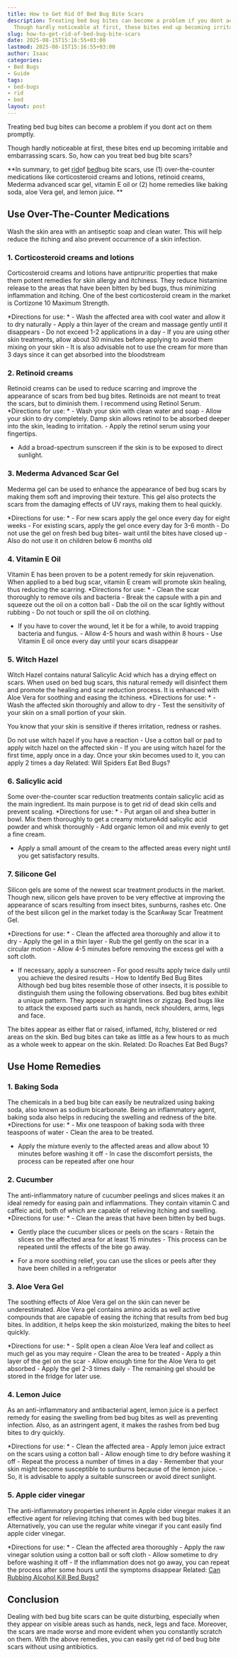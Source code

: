 ```yaml
---
title: How to Get Rid Of Bed Bug Bite Scars
description: Treating bed bug bites can become a problem if you dont act on them promptly.
  Though hardly noticeable at first, these bites end up becoming irritable and...
slug: how-to-get-rid-of-bed-bug-bite-scars
date: 2025-08-15T15:16:55+03:00
lastmod: 2025-08-15T15:16:55+03:00
author: Isaac
categories:
- Bed Bugs
- Guide
tags:
- bed-bugs
- rid
- bed
layout: post
---
```

Treating bed bug bites can become a problem if you dont act on them promptly.

Though hardly noticeable at first, these bites end up becoming irritable and embarrassing scars. So, how can you treat bed bug bite scars?

**In summary, to get [rid](https://pestpolicy.com/how-to-get-rid-of-bed-bugs-fast/)of [bed](https://pestpolicy.com/are-bed-bug-eggs-hard-or-soft/)bug bite scars, use (1) over-the-counter medications like corticosteroid creams and lotions, retinoid creams, Mederma advanced scar gel, vitamin E oil or (2) home remedies like baking soda, aloe Vera gel, and lemon juice. **

##  Use Over-The-Counter Medications

Wash the skin area with an antiseptic soap and clean water. This will help reduce the itching and also prevent occurrence of a skin infection.

###  1. Corticosteroid creams and lotions

Corticosteroid creams and lotions have antipruritic properties that make them potent remedies for skin allergy and itchiness. They reduce histamine release to the areas that have been bitten by bed bugs, thus minimizing inflammation and itching. One of the best corticosteroid cream in the market is Cortizone 10 Maximum Strength.

*Directions for use: * - Wash the affected area with cool water and allow it to dry naturally - Apply a thin layer of the cream and massage gently until it disappears - Do not exceed 1-2 applications in a day - If you are using other skin treatments, allow about 30 minutes before applying to avoid them mixing on your skin - It is also advisable not to use the cream for more than 3 days since it can get absorbed into the bloodstream

###  2. Retinoid creams

Retinoid creams can be used to reduce scarring and improve the appearance of scars from bed bug bites. Retinoids are not meant to treat the scars, but to diminish them. I recommend using Retinol Serum. *Directions for use: * - Wash your skin with clean water and soap - Allow your skin to dry completely. Damp skin allows retinol to be absorbed deeper into the skin, leading to irritation. - Apply the retinol serum using your fingertips.

- Add a broad-spectrum sunscreen if the skin is to be exposed to direct sunlight.

###  3. Mederma Advanced Scar Gel

Mederma gel can be used to enhance the appearance of bed bug scars by making them soft and improving their texture. This gel also protects the scars from the damaging effects of UV rays, making them to heal quickly.

*Directions for use: * - For new scars apply the gel once every day for eight weeks - For existing scars, apply the gel once every day for 3-6 month - Do not use the gel on fresh bed bug bites- wait until the bites have closed up - Also do not use it on children below 6 months old

###  4. Vitamin E Oil

Vitamin E has been proven to be a potent remedy for skin rejuvenation. When applied to a bed bug scar, vitamin E cream will promote skin healing, thus reducing the scarring. *Directions for use: * - Clean the scar thoroughly to remove oils and bacteria - Break the capsule with a pin and squeeze out the oil on a cotton ball - Dab the oil on the scar lightly without rubbing - Do not touch or spill the oil on clothing.

- If you have to cover the wound, let it be for a while, to avoid trapping bacteria and fungus. - Allow 4-5 hours and wash within 8 hours - Use Vitamin E oil once every day until your scars disappear

###  5. Witch Hazel

Witch Hazel contains natural Salicylic Acid which has a drying effect on scars. When used on bed bug scars, this natural remedy will disinfect them and promote the healing and scar reduction process. It is enhanced with Aloe Vera for soothing and easing the itchiness. *Directions for use: * - Wash the affected skin thoroughly and allow to dry - Test the sensitivity of your skin on a small portion of your skin.

You know that your skin is sensitive if theres irritation, redness or rashes.

Do not use witch hazel if you have a reaction - Use a cotton ball or pad to apply witch hazel on the affected skin - If you are using witch hazel for the first time, apply once in a day. Once your skin becomes used to it, you can apply 2 times a day Related: Will Spiders Eat Bed Bugs?

###  6. Salicylic acid

Some over-the-counter scar reduction treatments contain salicylic acid as the main ingredient. Its main purpose is to get rid of dead skin cells and prevent scaling. *Directions for use: * - Put argan oil and shea butter in bowl. Mix them thoroughly to get a creamy mixtureAdd salicylic acid powder and whisk thoroughly - Add organic lemon oil and mix evenly to get a fine cream.

- Apply a small amount of the cream to the affected areas every night until you get satisfactory results.

###  7. Silicone Gel

Silicon gels are some of the newest scar treatment products in the market. Though new, silicon gels have proven to be very effective at improving the appearance of scars resulting from insect bites, sunburns, rashes etc. One of the best silicon gel in the market today is the ScarAway Scar Treatment Gel.

*Directions for use: * - Clean the affected area thoroughly and allow it to dry - Apply the gel in a thin layer - Rub the gel gently on the scar in a circular motion - Allow 4-5 minutes before removing the excess gel with a soft cloth.

- If necessary, apply a sunscreen - For good results apply twice daily until you achieve the desired results - How to Identify Bed Bug Bites Although bed bug bites resemble those of other insects, it is possible to distinguish them using the following observations. Bed bug bites exhibit a unique pattern. They appear in straight lines or zigzag. Bed bugs like to attack the exposed parts such as hands, neck shoulders, arms, legs and face.

The bites appear as either flat or raised, inflamed, itchy, blistered or red areas on the skin. Bed bug bites can take as little as a few hours to as much as a whole week to appear on the skin. Related: Do Roaches Eat Bed Bugs?

##  Use Home Remedies

###  1. Baking Soda

The chemicals in a bed bug bite can easily be neutralized using baking soda, also known as sodium bicarbonate. Being an inflammatory agent, baking soda also helps in reducing the swelling and redness of the bite. *Directions for use: * - Mix one teaspoon of baking soda with three teaspoons of water - Clean the area to be treated.

- Apply the mixture evenly to the affected areas and allow about 10 minutes before washing it off - In case the discomfort persists, the process can be repeated after one hour

###  2. Cucumber

The anti-inflammatory nature of cucumber peelings and slices makes it an ideal remedy for easing pain and inflammations. They contain vitamin C and caffeic acid, both of which are capable of relieving itching and swelling. *Directions for use: * - Clean the areas that have been bitten by bed bugs.

- Gently place the cucumber slices or peels on the scars - Retain the slices on the affected area for at least 15 minutes - This process can be repeated until the effects of the bite go away.

- For a more soothing relief, you can use the slices or peels after they have been chilled in a refrigerator

###  3. Aloe Vera Gel

The soothing effects of Aloe Vera gel on the skin can never be underestimated. Aloe Vera gel contains amino acids as well active compounds that are capable of easing the itching that results from bed bug bites. In addition, it helps keep the skin moisturized, making the bites to heel quickly.

*Directions for use: * - Split open a clean Aloe Vera leaf and collect as much gel as you may require - Clean the area to be treated - Apply a thin layer of the gel on the scar - Allow enough time for the Aloe Vera to get absorbed - Apply the gel 2-3 times daily - The remaining gel should be stored in the fridge for later use.

###  4. Lemon Juice

As an anti-inflammatory and antibacterial agent, lemon juice is a perfect remedy for easing the swelling from bed bug bites as well as preventing infection. Also, as an astringent agent, it makes the rashes from bed bug bites to dry quickly.

*Directions for use: * - Clean the affected area - Apply lemon juice extract on the scars using a cotton ball - Allow enough time to dry before washing it off - Repeat the process a number of times in a day - Remember that your skin might become susceptible to sunburns because of the lemon juice. - So, it is advisable to apply a suitable sunscreen or avoid direct sunlight.

###  5. Apple cider vinegar

The anti-inflammatory properties inherent in Apple cider vinegar makes it an effective agent for relieving itching that comes with bed bug bites. Alternatively, you can use the regular white vinegar if you cant easily find apple cider vinegar.

*Directions for use: * - Clean the affected area thoroughly - Apply the raw vinegar solution using a cotton ball or soft cloth - Allow sometime to dry before washing it off - If the inflammation does not go away, you can repeat the process after some hours until the symptoms disappear Related: [Can Rubbing Alcohol Kill Bed Bugs? ](https://pestpolicy.com/does-rubbing-alcohol-kill-bed-bugs/)

##  Conclusion

Dealing with bed bug bite scars can be quite disturbing, especially when they appear on visible areas such as hands, neck, legs and face. Moreover, the scars are made worse and more evident when you constantly scratch on them. With the above remedies, you can easily get rid of bed bug bite scars without using antibiotics.
